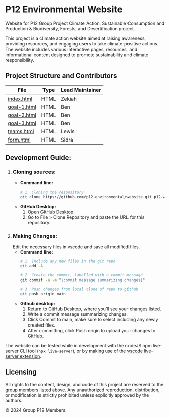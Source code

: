 # P12 Environmental Website
Website for P12 Group Project Climate Action, Sustainable Consumption and Production &amp;
Biodiversity, Forests, and Desertification project.

This project is a climate action website aimed at raising awareness, providing resources,
and engaging users to take climate-positive actions. The website includes various interactive
pages, resources, and informational content designed to promote sustainability and climate responsibility.

## Project Structure and Contributors

| File                                    | Type | Lead Maintainer  |
|-----------------------------------------|------|------------------|
| [index.html](./app/public/index.html)   | HTML | Zekiah           |
| [goal-1.html](./app/public/goal-1.html) | HTML | Ben              |
| [goal-2.html](./app/public/goal-2.html) | HTML | Ben              |
| [goal-3.html](./app/public/goal-3.html) | HTML | Ben              |
| [teams.html](./app/public/teams.html)   | HTML | Lewis            |
| [form.html](./app/public/form.html)     | HTML | Sidra            |

## Development Guide:
1. ### Cloning sources:
    - **Command line:**
        ```bash
        # 1. Cloning the respository
        git clone https://github.com/p12-environmental/website.git p12-website
        ```
    - **GitHub Desktop:**
        1. Open GitHub Desktop.
        2. Go to File > Clone Repository and paste the URL for this repository.
2. ### Making Changes:
    Edit the necessary files in vscode and save all modified files.
    - **Command line:**
        ```bash
        # 1. Include any new files in the git repo
        git add -A
        ```
        ```bash
        # 2. Create the commit, labelled with a commit message
        git commit -a -m "[commit message summarizing changes]"
        ```
        ```bash
        # 3. Push changes from local clone of repo to github
        git push origin main
        ```
    - **Github desktop:**
        1. Return to GitHub Desktop, where you’ll see your changes listed.
        2. Write a commit message summarizing changes.
        3. Click Commit to main, make sure to select including any newly created files.
        4. After committing, click Push origin to upload your changes to GitHub.

The website can be tested while in development with the nodeJS npm live-server CLI tool (`npx live-server`),
or by making use of the [vscode live-server extension](https://marketplace.visualstudio.com/items?itemName=ritwickdey.LiveServer).

## Licensing
All rights to the content, design, and code of this project are reserved to the group members listed above. Any unauthorized reproduction, distribution, or modification is strictly prohibited unless explicitly approved by the authors.

© 2024 Group P12 Members.
